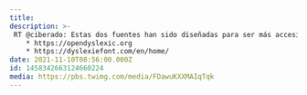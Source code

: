 ```yaml
---
title: 
description: >-
 RT @ciberado: Estas dos fuentes han sido diseñadas para ser más accesibles para gente con dislexia. Voy a hacer experimentos para ver si puedo usarlas en las presentaciones.
    * https://opendyslexic.org
    * https://dyslexiefont.com/en/home/ 
date: 2021-11-10T08:56:00.000Z
id: 1458342663124660224
media: https://pbs.twimg.com/media/FDawuKXXMAIqTqk
---
```

